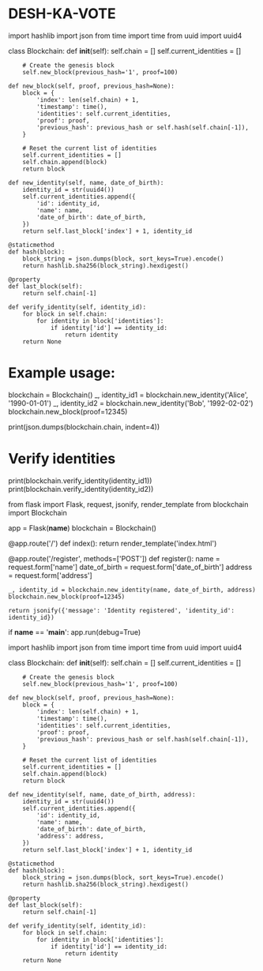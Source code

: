 # DESH-KA-VOTE
import hashlib
import json
from time import time
from uuid import uuid4

class Blockchain:
    def __init__(self):
        self.chain = []
        self.current_identities = []

        # Create the genesis block
        self.new_block(previous_hash='1', proof=100)

    def new_block(self, proof, previous_hash=None):
        block = {
            'index': len(self.chain) + 1,
            'timestamp': time(),
            'identities': self.current_identities,
            'proof': proof,
            'previous_hash': previous_hash or self.hash(self.chain[-1]),
        }

        # Reset the current list of identities
        self.current_identities = []
        self.chain.append(block)
        return block

    def new_identity(self, name, date_of_birth):
        identity_id = str(uuid4())
        self.current_identities.append({
            'id': identity_id,
            'name': name,
            'date_of_birth': date_of_birth,
        })
        return self.last_block['index'] + 1, identity_id

    @staticmethod
    def hash(block):
        block_string = json.dumps(block, sort_keys=True).encode()
        return hashlib.sha256(block_string).hexdigest()

    @property
    def last_block(self):
        return self.chain[-1]

    def verify_identity(self, identity_id):
        for block in self.chain:
            for identity in block['identities']:
                if identity['id'] == identity_id:
                    return identity
        return None

# Example usage:
blockchain = Blockchain()
_, identity_id1 = blockchain.new_identity('Alice', '1990-01-01')
_, identity_id2 = blockchain.new_identity('Bob', '1992-02-02')
blockchain.new_block(proof=12345)

print(json.dumps(blockchain.chain, indent=4))

# Verify identities
print(blockchain.verify_identity(identity_id1))
print(blockchain.verify_identity(identity_id2))



from flask import Flask, request, jsonify, render_template
from blockchain import Blockchain

app = Flask(__name__)
blockchain = Blockchain()

@app.route('/')
def index():
    return render_template('index.html')

@app.route('/register', methods=['POST'])
def register():
    name = request.form['name']
    date_of_birth = request.form['date_of_birth']
    address = request.form['address']
    
    _, identity_id = blockchain.new_identity(name, date_of_birth, address)
    blockchain.new_block(proof=12345)
    
    return jsonify({'message': 'Identity registered', 'identity_id': identity_id})

if __name__ == '__main__':
    app.run(debug=True)





import hashlib
import json
from time import time
from uuid import uuid4

class Blockchain:
    def __init__(self):
        self.chain = []
        self.current_identities = []

        # Create the genesis block
        self.new_block(previous_hash='1', proof=100)

    def new_block(self, proof, previous_hash=None):
        block = {
            'index': len(self.chain) + 1,
            'timestamp': time(),
            'identities': self.current_identities,
            'proof': proof,
            'previous_hash': previous_hash or self.hash(self.chain[-1]),
        }

        # Reset the current list of identities
        self.current_identities = []
        self.chain.append(block)
        return block

    def new_identity(self, name, date_of_birth, address):
        identity_id = str(uuid4())
        self.current_identities.append({
            'id': identity_id,
            'name': name,
            'date_of_birth': date_of_birth,
            'address': address,
        })
        return self.last_block['index'] + 1, identity_id

    @staticmethod
    def hash(block):
        block_string = json.dumps(block, sort_keys=True).encode()
        return hashlib.sha256(block_string).hexdigest()

    @property
    def last_block(self):
        return self.chain[-1]

    def verify_identity(self, identity_id):
        for block in self.chain:
            for identity in block['identities']:
                if identity['id'] == identity_id:
                    return identity
        return None


